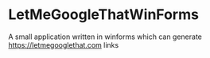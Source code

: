# LetMeGoogleThatWinForms
A small application written in winforms which can generate https://letmegooglethat.com links
